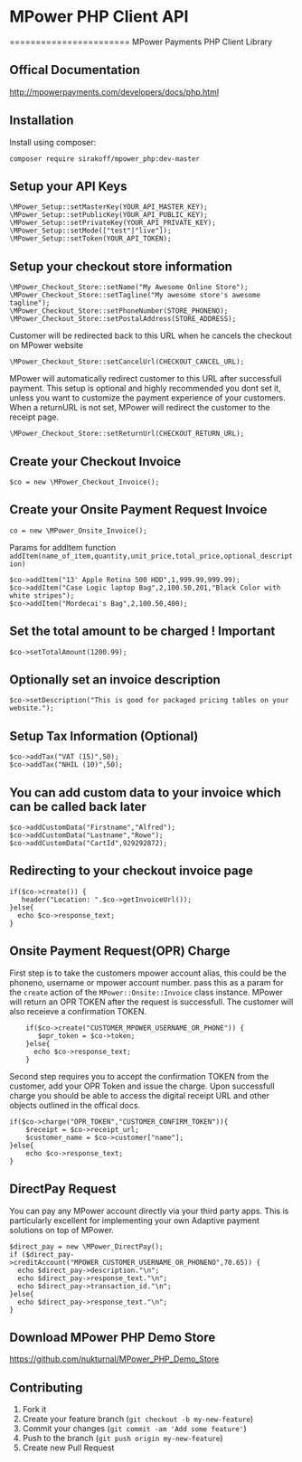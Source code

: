 # MPower PHP Client API
=======================
MPower Payments PHP Client Library

## Offical Documentation
http://mpowerpayments.com/developers/docs/php.html

## Installation

Install using composer:

    composer require sirakoff/mpower_php:dev-master

## Setup your API Keys

    \MPower_Setup::setMasterKey(YOUR_API_MASTER_KEY);
    \MPower_Setup::setPublicKey(YOUR_API_PUBLIC_KEY);
    \MPower_Setup::setPrivateKey(YOUR_API_PRIVATE_KEY);
    \MPower_Setup::setMode(["test"|"live"]);
    \MPower_Setup::setToken(YOUR_API_TOKEN);

## Setup your checkout store information

    \MPower_Checkout_Store::setName("My Awesome Online Store");
    \MPower_Checkout_Store::setTagline("My awesome store's awesome tagline");
    \MPower_Checkout_Store::setPhoneNumber(STORE_PHONENO);
    \MPower_Checkout_Store::setPostalAddress(STORE_ADDRESS);

Customer will be redirected back to this URL when he cancels the checkout on MPower website

    \MPower_Checkout_Store::setCancelUrl(CHECKOUT_CANCEL_URL);

MPower will automatically redirect customer to this URL after successfull payment.
This setup is optional and highly recommended you dont set it, unless you want to customize the payment experience of your customers.
When a returnURL is not set, MPower will redirect the customer to the receipt page.

    \MPower_Checkout_Store::setReturnUrl(CHECKOUT_RETURN_URL);

## Create your Checkout Invoice

    $co = new \MPower_Checkout_Invoice();

## Create your Onsite Payment Request Invoice

    co = new \MPower_Onsite_Invoice();

Params for addItem function `addItem(name_of_item,quantity,unit_price,total_price,optional_description)`

    $co->addItem("13' Apple Retina 500 HDD",1,999.99,999.99);
    $co->addItem("Case Logic laptop Bag",2,100.50,201,"Black Color with white stripes");
    $co->addItem("Mordecai's Bag",2,100.50,400);

## Set the total amount to be charged ! Important

    $co->setTotalAmount(1200.99);

## Optionally set an invoice description

    $co->setDescription("This is good for packaged pricing tables on your website.");

## Setup Tax Information (Optional)

    $co->addTax("VAT (15)",50);
    $co->addTax("NHIL (10)",50);

## You can add custom data to your invoice which can be called back later

    $co->addCustomData("Firstname","Alfred");
    $co->addCustomData("Lastname","Rowe");
    $co->addCustomData("CartId",929292872);

## Redirecting to your checkout invoice page

    if($co->create()) {
       header("Location: ".$co->getInvoiceUrl());
    }else{
      echo $co->response_text;
    }

## Onsite Payment Request(OPR) Charge
First step is to take the customers mpower account alias, this could be the phoneno, username or mpower account number.
pass this as a param for the `create` action of the `MPower::Onsite::Invoice` class instance. MPower will return an OPR TOKEN after the request is successfull. The customer will also receieve a confirmation TOKEN.
        
        if($co->create("CUSTOMER_MPOWER_USERNAME_OR_PHONE")) {
           $opr_token = $co->token;
        }else{
          echo $co->response_text;
        }

Second step requires you to accept the confirmation TOKEN from the customer, add your OPR Token and issue the charge. Upon successfull charge you should be able to access the digital receipt URL and other objects outlined in the offical docs.

    if($co->charge("OPR_TOKEN","CUSTOMER_CONFIRM_TOKEN")){
        $receipt = $co->receipt_url;
        $customer_name = $co->customer["name"];
    }else{
        echo $co->response_text;
    }

## DirectPay Request
You can pay any MPower account directly via your third party apps. This is particularly excellent for implementing your own Adaptive payment solutions on top of MPower. 

    $direct_pay = new \MPower_DirectPay();
    if ($direct_pay->creditAccount("MPOWER_CUSTOMER_USERNAME_OR_PHONENO",70.65)) {
      echo $direct_pay->description."\n";
      echo $direct_pay->response_text."\n";
      echo $direct_pay->transaction_id."\n";
    }else{
      echo $direct_pay->response_text."\n";
    }

## Download MPower PHP Demo Store
https://github.com/nukturnal/MPower_PHP_Demo_Store

## Contributing

1. Fork it
2. Create your feature branch (`git checkout -b my-new-feature`)
3. Commit your changes (`git commit -am 'Add some feature'`)
4. Push to the branch (`git push origin my-new-feature`)
5. Create new Pull Request
